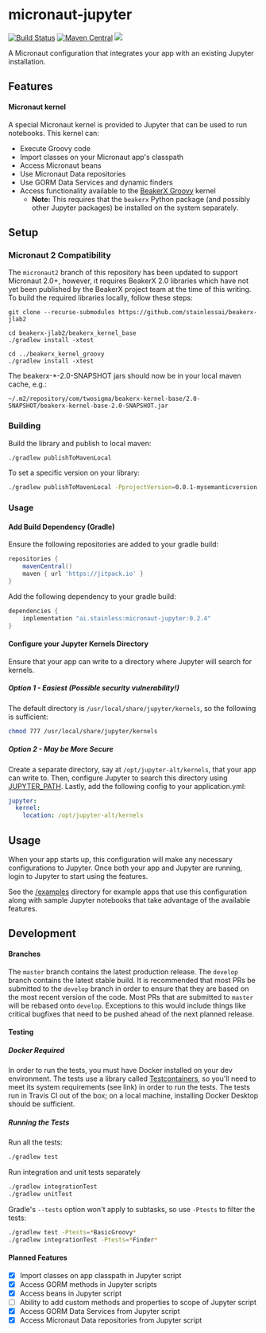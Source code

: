 micronaut-jupyter
===

[![Build Status](https://travis-ci.org/stainlessai/micronaut-jupyter.svg?branch=master)](https://travis-ci.org/stainlessai/micronaut-jupyter)
[![Maven Central](https://maven-badges.herokuapp.com/maven-central/ai.stainless/micronaut-jupyter/badge.svg)](https://maven-badges.herokuapp.com/maven-central/ai.stainless/micronaut-jupyter)
[![](https://jitpack.io/v/stainlessai/micronaut-jupyter.svg)](https://jitpack.io/#stainlessai/micronaut-jupyter)

A Micronaut configuration that integrates your app with an existing Jupyter
installation.

## Features

#### Micronaut kernel
A special Micronaut kernel is provided to Jupyter that can be used to run
notebooks. This kernel can:
- Execute Groovy code
- Import classes on your Micronaut app's classpath 
- Access Micronaut beans
- Use Micronaut Data repositories
- Use GORM Data Services and dynamic finders
- Access functionality available to the
[BeakerX Groovy](https://nbviewer.jupyter.org/github/twosigma/beakerx/blob/master/StartHere.ipynb)
kernel
  - **Note:** This requires that the `beakerx` Python package (and possibly
    other Jupyter packages) be installed on the system separately.

## Setup

### Micronaut 2 Compatibility

The `micronaut2` branch of this repository has been updated to support Micronaut 2.0+, however, it requires BeakerX 2.0
libraries which have not yet been published by the BeakerX project team at the time of this writing. To build the required
libraries locally, follow these steps:

```
git clone --recurse-submodules https://github.com/stainlessai/beakerx-jlab2  

cd beakerx-jlab2/beakerx_kernel_base
./gradlew install -xtest        

cd ../beakerx_kernel_groovy
./gradlew install -xtest
```              

The beakerx-*-2.0-SNAPSHOT jars should now be in your local maven cache, e.g.:
```
~/.m2/repository/com/twosigma/beakerx-kernel-base/2.0-SNAPSHOT/beakerx-kernel-base-2.0-SNAPSHOT.jar 
``` 

### Building
Build the library and publish to local maven:
```bash
./gradlew publishToMavenLocal
```                          

To set a specific version on your library:
```bash
./gradlew publishToMavenLocal -PprojectVersion=0.0.1-mysemanticversion
```

### Usage
#### Add Build Dependency (Gradle)
Ensure the following repositories are added to your gradle build:
```Groovy
repositories {
    mavenCentral()
    maven { url 'https://jitpack.io' }
}
```
Add the following dependency to your gradle build:
```Groovy
dependencies {
    implementation "ai.stainless:micronaut-jupyter:0.2.4"
}
```

#### Configure your Jupyter Kernels Directory
Ensure that your app can write to a directory where Jupyter will search for
kernels.

##### Option 1 - Easiest (**Possible security vulnerability!**)
The default directory is `/usr/local/share/jupyter/kernels`, so the following
is sufficient:
```bash
chmod 777 /usr/local/share/jupyter/kernels
``` 

##### Option 2 - May be More Secure 
Create a separate directory, say at `/opt/jupyter-alt/kernels`, that your app
can write to. Then, configure Jupyter to search this directory using
[JUPYTER_PATH](https://jupyter.readthedocs.io/en/latest/projects/jupyter-directories.html#envvar-JUPYTER_PATH).
Lastly, add the following config to your application.yml:
```yml
jupyter:
  kernel:
    location: /opt/jupyter-alt/kernels
```

## Usage
When your app starts up, this configuration will make any necessary
configurations to Jupyter. Once both your app and Jupyter are running, login to
Jupyter to start using the features. 

See the [/examples](examples/) directory for example apps that use this
configuration along with sample Jupyter notebooks that take advantage of the
available features.

## Development

#### Branches
The `master` branch contains the latest production release. The `develop` branch contains
the latest stable build. It is recommended that most PRs be submitted
to the `develop` branch in order to ensure that they are based on the most
recent version of the code. Most PRs that are submitted to `master` will be
rebased onto `develop`. Exceptions to this would include things like critical
bugfixes that need to be pushed ahead of the next planned release.

#### Testing

##### Docker Required
In order to run the tests, you must have Docker installed on your dev
environment. The tests use a library called
[Testcontainers](https://www.testcontainers.org/supported_docker_environment/),
so you'll need to meet its system requirements (see link) in order to run the
tests. The tests run in Travis CI out of the box; on a local machine,
installing Docker Desktop should be sufficient.

##### Running the Tests
Run all the tests:
```bash
./gradlew test
```

Run integration and unit tests separately
```bash
./gradlew integrationTest
./gradlew unitTest
```

Gradle's `--tests` option won't apply to subtasks, so use `-Ptests` to filter
the tests:
```bash
./gradlew test -Ptests=*BasicGroovy*
./gradlew integrationTest -Ptests=*Finder*
```



#### Planned Features
- [x] Import classes on app classpath in Jupyter script
- [x] Access GORM methods in Jupyter scripts
- [x] Access beans in Jupyter script
- [ ] Ability to add custom methods and properties to scope of Jupyter script
- [x] Access GORM Data Services from Jupyter script
- [x] Access Micronaut Data repositories from Jupyter script
